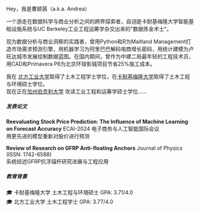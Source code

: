 Hey，我是曹颖茜（a.k.a. Andrea）

一个游走在数据科学与商业分析之间的跨界探索者，自诩是卡耐基梅隆大学智能基础设施系统与UC Berkeley工业工程运筹学杂交出来的"数据炼金术士"。

现为数据分析与商业洞察的实践者，曾用Python和R为Maitland Management打造市场需求预测引擎，用机器学习为阿里巴巴解码电商增长密码，用统计建模为卢旺达城市发展绘制数据蓝图。在国内期间，曾作为中建二局最年轻的工程技术员，用CAD和Primavera P6为北京环球影城项目节省25%施工成本。

我在 [北方工业大学](https://www.ncut.edu.cn)取得了土木工程学士学位，在[卡耐基梅隆大学](https://www.cmu.edu)取得了土木工程与环境硕士学位。  
现在正在[加州伯克利大学](https://www.berkeley.edu) 攻读工业工程和运筹学硕士学位......


##### 发表论文

**Reevaluating Stock Price Prediction: The Influence of Machine Learning on Forecast Accuracy** ECAI-2024 电子商务与人工智能国际会议  
用更先进的模型重新对股价进行预测

**Review of Research on GFRP Anti-floating Anchors**
Journal of Physics (ISSN: 1742-6588)  
系统综述GFRP抗浮锚杆研究进展与工程应用

##### 教育背景
🎓 卡耐基梅隆大学 土木工程与环境硕士 GPA: 3.71/4.0  
🎓 北方工业大学 土木工程学士 GPA: 3.77/4.0
